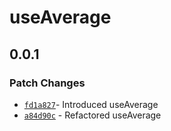 # useAverage

## 0.0.1

### Patch Changes

- [`fd1a827`](https://github.com/changeelog/react-hooks/commit/fd1a8271045a2524bbcf1a63b8f2f1d35e49a0e0#diff-316217134349fddf25b9db8d0b7e93cba66a29e20f92c918064ded356ef4817b)- Introduced useAverage
- [`a84d90c`](https://github.com/changeelog/reactuse/commit/a84d90c4341a8e00a3b9fdc0def31d355029de43#diff-142d35d14d1b18007e5c298590467b9a816c46e640b762f953efd8a92dedc972) - Refactored useAverage
